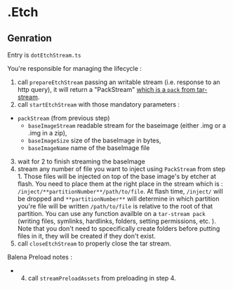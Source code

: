 # .Etch

## Genration

Entry is `dotEtchStream.ts`

You're responsible for managing the lifecycle :

1. call `prepareEtchStream` passing an writable stream (i.e. response to an http query), it will return a "PackStream" [which is a `pack` from tar-stream](https://github.com/mafintosh/tar-stream).
2. call `startEtchStream` with those mandatory parameters :

- `packStream` (from previous step)
  - `baseImageStream` readable stream for the baseimage (either .img or a .img in a zip),
  - `baseImageSize` size of the baseImage in bytes,
  - `baseImageName` name of the baseImage file

3. wait for 2 to finish streaming the baseImage
4. stream any number of file you want to inject using `PackStream` from step 1. Those files will be injected on top of the base image's by etcher at flash. You need to place them at the right place in the stream which is :
   `/inject/**partitionNumber**/path/to/file`. At flash time, `/inject/` will be dropped and `**partitionNumber**` will determine in which partition you're file will be written `/path/to/file` is relative to the root of that partition. You can use any function availble on a `tar-stream pack` (writing files, symlinks, hardlinks, folders, setting permissions, etc. ). Note that you don't need to spcecifically create folders before putting files in it, they will be created if they don't exist.
5. call `closeEtchStream` to properly close the tar stream.

Balena Preload notes :

- 4.  call `streamPreloadAssets` from preloading in step 4.
